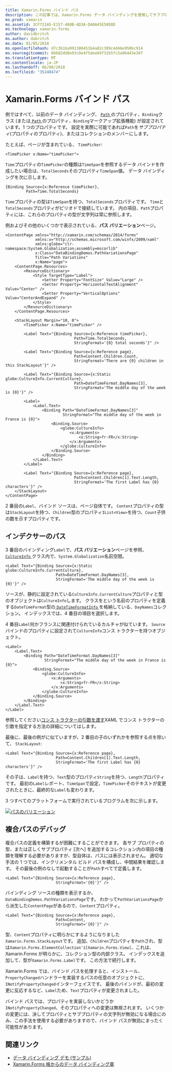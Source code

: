 ```yaml
---
title: Xamarin.Forms バインド パス
description: この記事では、Xamarin.Forms データ バインディングを使用してサブプロパティとバインディング クラスのパスのプロパティを使用してコレクションのメンバーにアクセスする方法について説明します。
ms.prod: xamarin
ms.assetid: 3CF721A5-E157-468B-AD3A-DA0A45E58E8D
ms.technology: xamarin-forms
author: davidbritch
ms.author: dabritch
ms.date: 01/05/2018
ms.openlocfilehash: d7c3b1ba991380451b4a82c389c4d46e950bc914
ms.sourcegitcommit: 66682dd8e93c0e4f5dee69f32b5fc5a96443e307
ms.translationtype: MT
ms.contentlocale: ja-JP
ms.lasthandoff: 06/08/2018
ms.locfileid: "35240474"
---
```

# <a name="xamarinforms-binding-path"></a>Xamarin.Forms バインド パス

例ではすべて、以前のデータ バインディング、 [ `Path` ](https://developer.xamarin.com/api/property/Xamarin.Forms.Binding.Path/)のプロパティ、`Binding`クラス (または[ `Path` ](https://developer.xamarin.com/api/property/Xamarin.Forms.Xaml.BindingExtension.Path/)のプロパティ、`Binding`マークアップ拡張機能) が設定されています。1 つのプロパティです。 設定を実際に可能であれば`Path`を*サブプロパティ*(プロパティのプロパティ)、またはコレクションのメンバーにします。

たとえば、ページが含まれている、 `TimePicker`:

```xaml
<TimePicker x:Name="timePicker">
```

`Time`プロパティの`TimePicker`の種類は`TimeSpan`を参照するデータ バインドを作成したい場合は、`TotalSeconds`そのプロパティ`TimeSpan`値。 データ バインディングを次に示します。

```xaml
{Binding Source={x:Reference timePicker},
         Path=Time.TotalSeconds}
```

`Time`プロパティの型は`TimeSpan`を持つ、`TotalSeconds`プロパティです。 `Time`と`TotalSeconds`プロパティがピリオドで接続しています。 内の項目、`Path`プロパティには、これらのプロパティの型が文字列は常に参照します。

例およびその他のいくつかで表示されている、**パス バリエーション**ページ。

```xaml
<ContentPage xmlns="http://xamarin.com/schemas/2014/forms"
             xmlns:x="http://schemas.microsoft.com/winfx/2009/xaml"
             xmlns:globe="clr-namespace:System.Globalization;assembly=mscorlib"
             x:Class="DataBindingDemos.PathVariationsPage"
             Title="Path Variations"
             x:Name="page">
    <ContentPage.Resources>
        <ResourceDictionary>
            <Style TargetType="Label">
                <Setter Property="FontSize" Value="Large" />
                <Setter Property="HorizontalTextAlignment" Value="Center" />
                <Setter Property="VerticalOptions" Value="CenterAndExpand" />
            </Style>
        </ResourceDictionary>
    </ContentPage.Resources>

    <StackLayout Margin="10, 0">
        <TimePicker x:Name="timePicker" />

        <Label Text="{Binding Source={x:Reference timePicker},
                              Path=Time.TotalSeconds,
                              StringFormat='{0} total seconds'}" />

        <Label Text="{Binding Source={x:Reference page},
                              Path=Content.Children.Count,
                              StringFormat='There are {0} children in this StackLayout'}" />

        <Label Text="{Binding Source={x:Static globe:CultureInfo.CurrentCulture},
                              Path=DateTimeFormat.DayNames[3],
                              StringFormat='The middle day of the week is {0}'}" />

        <Label>
            <Label.Text>
                <Binding Path="DateTimeFormat.DayNames[3]"
                         StringFormat="The middle day of the week in France is {0}">
                    <Binding.Source>
                        <globe:CultureInfo>
                            <x:Arguments>
                                <x:String>fr-FR</x:String>
                            </x:Arguments>
                        </globe:CultureInfo>
                    </Binding.Source>
                </Binding>
            </Label.Text>
        </Label>

        <Label Text="{Binding Source={x:Reference page},
                              Path=Content.Children[1].Text.Length,
                              StringFormat='The first Label has {0} characters'}" />
    </StackLayout>
</ContentPage>
```

2 番目の`Label`、バインド ソースは、ページ自体です。 `Content`プロパティの型は`StackLayout`を持つ、`Children`型のプロパティ`IList<View>`を持つ、`Count`子供の数を示すプロパティです。

## <a name="paths-with-indexers"></a>インデクサーのパス

3 番目のバインディング`Label`で、**パス バリエーション**ページを参照、 [ `CultureInfo` ](https://developer.xamarin.com/api/type/System.Globalization.CultureInfo/)クラス内で、`System.Globalization`名前空間。

```xaml
<Label Text="{Binding Source={x:Static globe:CultureInfo.CurrentCulture},
                      Path=DateTimeFormat.DayNames[3],
                      StringFormat='The middle day of the week is {0}'}" />
```

ソースが、静的に設定されている`CultureInfo.CurrentCulture`プロパティと型のオブジェクトは`CultureInfo`します。 クラスをという名前のプロパティを定義する`DateTimeFormat`型の[ `DateTimeFormatInfo` ](https://developer.xamarin.com/api/type/System.Globalization.DateTimeFormatInfo/)を格納している、`DayNames`コレクション。 インデックスでは、4 番目の項目を選択します。

4 番目`Label`何かフランスに関連付けられているカルチャが似ています。 `Source`バインドのプロパティに設定されて`CultureInfo`コンス トラクターを持つオブジェクト。

```xaml
<Label>
    <Label.Text>
        <Binding Path="DateTimeFormat.DayNames[3]"
                 StringFormat="The middle day of the week in France is {0}">
            <Binding.Source>
                <globe:CultureInfo>
                    <x:Arguments>
                        <x:String>fr-FR</x:String>
                    </x:Arguments>
                </globe:CultureInfo>
            </Binding.Source>
        </Binding>
    </Label.Text>
</Label>
```

参照してください[コンス トラクターの引数を渡す](~/xamarin-forms/xaml/passing-arguments.md#constructor_arguments)XAML でコンス トラクターの引数を指定する方法の詳細についてはします。

最後に、最後の例がに似ていますが、2 番目の子のいずれかを参照する点を除いて、 `StackLayout`:

```xaml
<Label Text="{Binding Source={x:Reference page},
                      Path=Content.Children[1].Text.Length,
                      StringFormat='The first Label has {0} characters'}" />
```

その子は、`Label`を持つ、`Text`型のプロパティ`String`を持つ、`Length`プロパティです。 最初の`Label`レポート、`TimeSpan`で設定、`TimePicker`そのテキストが変更されたときに、最終的な`Label`も変わります。

3 つすべてのプラットフォームで実行されているプログラムを次に示します。

[![パスのバリエーション](binding-path-images/pathvariations-small.png "パス バリエーション")](binding-path-images/pathvariations-large.png#lightbox "パスのバリエーション")

## <a name="debugging-complex-paths"></a>複合パスのデバッグ

複合パスの定義を構築するが困難にすることができます。 各サブ プロパティの型、または正しくサブプロパティ [次へ] を追加するコレクション内の項目の種類を理解する必要がありますが、型自体は、パスには表示されません。 適切な手法の 1 つでは、インクリメンタル ビルド パスを構成し、中間結果を確認します。 その最後の例のなしで起動することが`Path`すべてで定義します。

```xaml
<Label Text="{Binding Source={x:Reference page},
                      StringFormat='{0}'}" />
```

バインディング ソースの種類を表示するか、`DataBindingDemos.PathVariationsPage`です。 わかって`PathVariationsPage`から派生した`ContentPage`があるので、`Content`プロパティ。

```xaml
<Label Text="{Binding Source={x:Reference page},
                      Path=Content,
                      StringFormat='{0}'}" />
```

型、`Content`プロパティに明らかにするようになりました`Xamarin.Forms.StackLayout`です。 追加、`Children`プロパティを`Path`され、型は`Xamarin.Forms.ElementCollection'1[Xamarin.Forms.View]`、これは、Xamarin.Forms が明らかに、コレクション型の内部クラス。 インデックスを追加して、型が`Xamarin.Forms.Label`です。 この方法で続行します。

Xamarin.Forms では、バインド パスを処理すると、インストール、`PropertyChanged`ハンドラーを実装するパスの任意のオブジェクトに、`INotifyPropertyChanged`インターフェイスです。 最後のバインドが、最初の変更に反応するなど、`Label`ため、`Text`プロパティが変更されました。

バインド パスでは、プロパティを実装しないかどうか`INotifyPropertyChanged`、そのプロパティへの変更は無視されます。 いくつかの変更には、決してプロパティとサブプロパティの文字列が無効になる場合にのみ、この手法を使用する必要がありますので、バインド パスが無効にまったく可能性があります。



## <a name="related-links"></a>関連リンク

- [データ バインディング デモ (サンプル)](https://developer.xamarin.com/samples/xamarin-forms/DataBindingDemos/)
- [Xamarin.Forms 帳からのデータ バインディング章](~/xamarin-forms/creating-mobile-apps-xamarin-forms/summaries/chapter16.md)
